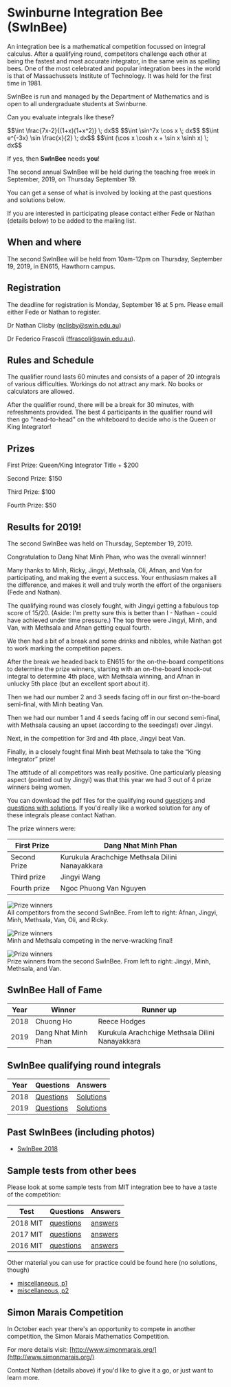 # Swinburne Integration Bee (SwInBee)

An integration bee is a mathematical competition focussed on integral calculus. After a qualifying round, competitors challenge each other at being the fastest and most accurate integrator, in the same vein as spelling bees. One of the most celebrated and popular integration bees in the world is that of Massachussets Institute of Technology. It was held for the first time in 1981.

SwInBee is run and managed by the Department of Mathematics and is open to all undergraduate students at Swinburne.

Can you evaluate integrals like these?
<p>
$$\int \frac{7x-2}{(1+x)(1+x^2)} \; dx$$
$$\int \sin^7x \cos x \; dx$$
$$\int e^{-3x} \sin \frac{x}{2} \;  dx$$
$$\int (\cos x \cosh x + \sin x \sinh x) \; dx$$
</p>

If yes, then **SwInBee** needs **you**!

The second annual SwInBee will be held during the teaching free week in September, 2019, on Thursday September 19\.

You can get a sense of what is involved by looking at the past questions and solutions below.

If you are interested in participating please contact either Fede or Nathan (details below) to be added to the mailing list.

## When and where

The second SwInBee will be held from 10am-12pm on Thursday, September 19, 2019, in EN615, Hawthorn campus.

## Registration

The deadline for registration is Monday, September 16 at 5 pm. Please email either Fede or Nathan to register.

Dr Nathan Clisby ([nclisby@swin.edu.au](mailto:nclisby@swin.edu.au))

Dr Federico Frascoli ([ffrascoli@swin.edu.au](mailto:ffrascoli@swin.edu.au)).

## Rules and Schedule

The qualifier round lasts 60 minutes and consists of a paper of 20 integrals of various difficulties. Workings do not attract any mark. No books or calculators are allowed.

After the qualifier round, there will be a break for 30 minutes, with refreshments provided. The best 4 participants in the qualifier round will then go "head-to-head" on the whiteboard to decide who is the Queen or King Integrator!

## Prizes

First Prize: Queen/King Integrator Title + $200

Second Prize: $150

Third Prize: $100

Fourth Prize: $50

## Results for 2019!

The second SwInBee was held on Thursday, September 19, 2019.

Congratulation to Dang Nhat Minh Phan, who was the overall winnner!

Many thanks to Minh, Ricky, Jingyi, Methsala, Oli, Afnan, and Van for participating, and making the event a success. Your enthusiasm makes all the difference, and makes it well and truly worth the effort of the organisers (Fede and Nathan).

The qualifying round was closely fought, with Jingyi getting a fabulous top score of 15/20\. (Aside: I'm pretty sure this is better than I - Nathan - could have achieved under time pressure.) The top three were Jingyi, Minh, and Van, with Methsala and Afnan getting equal fourth.

We then had a bit of a break and some drinks and nibbles, while Nathan got to work marking the competition papers.

After the break we headed back to EN615 for the on-the-board competitions to determine the prize winners, starting with an on-the-board knock-out integral to determine 4th place, with Methsala winning, and Afnan in unlucky 5th place (but an excellent sport about it).

Then we had our number 2 and 3 seeds facing off in our first on-the-board semi-final, with Minh beating Van.

Then we had our number 1 and 4 seeds facing off in our second semi-final, with Methsala causing an upset (according to the seedings!) over Jingyi.

Next, in the competition for 3rd and 4th place, Jingyi beat Van.

Finally, in a closely fought final Minh beat Methsala to take the “King Integrator” prize!

The attitude of all competitors was really positive. One particularly pleasing aspect (pointed out by Jingyi) was that this year we had 3 out of 4 prize winners being women.

You can download the pdf files for the qualifying round [questions](/pdf/swinbee2019questions.pdf) and [questions with solutions](/pdf/swinbee2019solutions.pdf). If you'd really like a worked solution for any of these integrals please contact Nathan.

The prize winners were:

| First Prize  | Dang Nhat Minh Phan                             |
|--------------|-------------------------------------------------|
| Second Prize | Kurukula Arachchige Methsala Dilini Nanayakkara |
| Third prize  | Jingyi Wang                                     |
| Fourth prize | Ngoc Phuong Van Nguyen                          |

![Prize winners](/img/Competitors2019.jpg)  
All competitors from the second SwInBee. From left to right: Afnan, Jingyi, Minh, Methsala, Van, Oli, and Ricky.

![Prize winners](/img/NerveWrackingFinal2019.jpg)  
Minh and Methsala competing in the nerve-wracking final!

![Prize winners](/img/PrizeWinnersJingyiMinhMethsalaVan2019.jpg)  
Prize winners from the second SwInBee. From left to right: Jingyi, Minh, Methsala, and Van.


## SwInBee Hall of Fame

| Year | Winner              | Runner up                                       |
|------|---------------------|-------------------------------------------------|
| 2018 | Chuong Ho           | Reece Hodges                                    |
| 2019 | Dang Nhat Minh Phan | Kurukula Arachchige Methsala Dilini Nanayakkara |

## SwInBee qualifying round integrals

| Year | Questions | Answers |
| ---- | --------- | ------- |
| 2018 | [Questions](/pdf/swinbee2018questions.pdf) | [Solutions](/pdf/swinbee2018solutions.pdf) |
| 2019 | [Questions](/pdf/swinbee2019questions.pdf) | [Solutions](/pdf/swinbee2019solutions.pdf) |

## Past SwInBees (including photos)

- [SwInBee 2018](/2018/)

## Sample tests from other bees

Please look at some sample tests from MIT integration bee to have a taste of the competition:

| Test | Questions | Answers |
| ---- | --------- | ------- |
| 2018 MIT | [questions](http://www.mit.edu/~same/pdf/qualifying_round_2018_test.pdf) | [answers](http://www.mit.edu/~same/pdf/qualifying_round_2018_answers.pdf) |
| 2017 MIT | [questions](http://www.mit.edu/~same/pdf/qualifying_round_2017_test.pdf) | [answers](http://www.mit.edu/~same/pdf/qualifying_round_2017_answers.pdf) |
| 2016 MIT | [questions](http://www.mit.edu/~same/pdf/qualifying_round_2016_test.pdf) | [answers](http://www.mit.edu/~same/pdf/qualifying_round_2016_answers.pdf) |

Other material you can use for practice could be found here (no solutions, though)

- [miscellaneous, p1](http://universitymathsociety.weebly.com/uploads/1/3/5/1/13518336/integrals1.pdf)
- [miscellaneous, p2](http://universitymathsociety.weebly.com/uploads/1/3/5/1/13518336/integrals2.pdf)

## Simon Marais Competition

In October each year there's an opportunity to compete in another competition, the Simon Marais Mathematics Competition.

For more details visit: [http://www.simonmarais.org/](http://www.simonmarais.org/)

Contact Nathan (details above) if you'd like to give it a go, or just want to learn more.